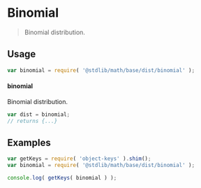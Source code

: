 # Binomial

> Binomial distribution.


<section class="usage">

## Usage

``` javascript
var binomial = require( '@stdlib/math/base/dist/binomial' );
```

#### binomial

Binomial distribution.

``` javascript
var dist = binomial;
// returns {...}
```

</section>

<!-- /.usage -->


<section class="examples">

## Examples

<!-- TODO: better examples -->

``` javascript
var getKeys = require( 'object-keys' ).shim();
var binomial = require( '@stdlib/math/base/dist/binomial' );

console.log( getKeys( binomial ) );
```

</section>

<!-- /.examples -->


<section class="links">

</section>

<!-- /.links -->
